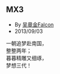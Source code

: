 
## MX3

* By [吴章金Falcon](http://weibo.com/wuzhangjin)
* 2013/09/03

一朝追梦赴南国，<br>
整整两年；<br>
暮暮精雕又细琢，<br>
梦想三代！


